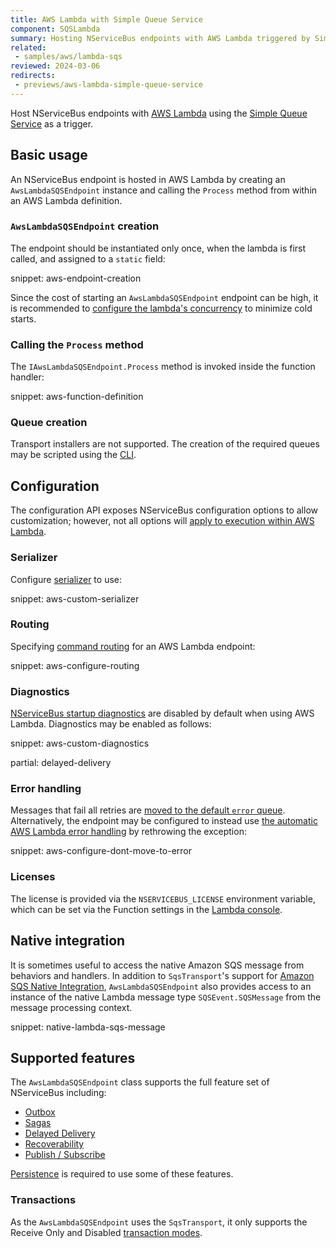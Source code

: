 ```yaml
---
title: AWS Lambda with Simple Queue Service
component: SQSLambda
summary: Hosting NServiceBus endpoints with AWS Lambda triggered by Simple Queue Service
related:
 - samples/aws/lambda-sqs
reviewed: 2024-03-06
redirects:
 - previews/aws-lambda-simple-queue-service
---
```


Host NServiceBus endpoints with [AWS Lambda](https://aws.amazon.com/lambda/) using the [Simple Queue Service](https://aws.amazon.com/sqs/) as a trigger.

## Basic usage

An NServiceBus endpoint is hosted in AWS Lambda by creating an `AwsLambdaSQSEndpoint` instance and calling the `Process` method from within an AWS Lambda definition.

### `AwsLambdaSQSEndpoint` creation

The endpoint should be instantiated only once, when the lambda is first called, and assigned to a `static` field:

snippet: aws-endpoint-creation

Since the cost of starting an `AwsLambdaSQSEndpoint` endpoint can be high, it is recommended to [configure the lambda's concurrency](https://docs.aws.amazon.com/lambda/latest/dg/configuration-concurrency.html) to minimize cold starts.

### Calling the `Process` method

The `IAwsLambdaSQSEndpoint.Process` method is invoked inside the function handler:

snippet: aws-function-definition

### Queue creation

Transport installers are not supported. The creation of the required queues may be scripted using the [CLI](/transports/sqs/operations-scripting.md#create-resources).

## Configuration

The configuration API exposes NServiceBus configuration options to allow customization; however, not all options will [apply to execution within AWS Lambda](./analyzers.md).

### Serializer

Configure [serializer](/nservicebus/serialization/) to use:

snippet: aws-custom-serializer

### Routing

Specifying [command routing](/nservicebus/messaging/routing.md#command-routing) for an AWS Lambda endpoint:

snippet: aws-configure-routing

### Diagnostics

[NServiceBus startup diagnostics](/nservicebus/hosting/startup-diagnostics.md) are disabled by default when using AWS Lambda. Diagnostics may be enabled as follows:

snippet: aws-custom-diagnostics

partial: delayed-delivery

### Error handling

Messages that fail all retries are [moved to the default `error` queue](/nservicebus/recoverability/#fault-handling). Alternatively, the endpoint may be configured to instead use [the automatic AWS Lambda error handling](https://docs.aws.amazon.com/lambda/latest/dg/invocation-retries.html) by rethrowing the exception:

snippet: aws-configure-dont-move-to-error

### Licenses

The license is provided via the `NSERVICEBUS_LICENSE` environment variable, which can be set via the Function settings in the [Lambda console](https://docs.aws.amazon.com/lambda/latest/dg/configuration-envvars.html).

## Native integration

It is sometimes useful to access the native Amazon SQS message from behaviors and handlers. In addition to `SqsTransport`'s support for [Amazon SQS Native Integration](/transports/sqs/native-integration.md), `AwsLambdaSQSEndpoint` also provides access to an instance of the native Lambda message type `SQSEvent.SQSMessage` from the message processing context.

snippet: native-lambda-sqs-message

## Supported features

The `AwsLambdaSQSEndpoint` class supports the full feature set of NServiceBus including:

* [Outbox](/nservicebus/outbox/)
* [Sagas](/nservicebus/sagas/)
* [Delayed Delivery](/nservicebus/messaging/delayed-delivery.md)
* [Recoverability](/nservicebus/recoverability/)
* [Publish / Subscribe](/nservicebus/messaging/publish-subscribe/)

[Persistence](/persistence) is required to use some of these features.

### Transactions

As the `AwsLambdaSQSEndpoint` uses the `SqsTransport`, it only supports the Receive Only and Disabled [transaction modes](/transports/transactions.md).
